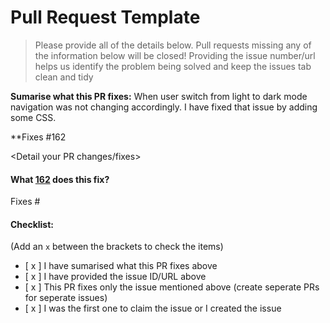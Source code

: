 # Pull Request Template

> Please provide all of the details below. Pull requests missing any of the information below will be closed!
> Providing the issue number/url helps us identify the problem being solved and keep the issues tab clean and tidy





**Sumarise what this PR fixes:** When user switch from light to dark mode navigation was not changing accordingly. I
have fixed that issue by adding some CSS.

**Fixes #162


<Detail your PR changes/fixes>


#### **What [162](https://github.com/zero-to-mastery/Keiko-Corp/pull/162) does this fix?**

Fixes #<enter number>

#### Checklist:

(Add an `x` between the brackets to check the items)





- [ x ] I have sumarised what this PR fixes above
- [ x ] I have provided the issue ID/URL above
- [ x ] This PR fixes only the issue mentioned above (create seperate PRs for seperate issues)
- [ x ] I was the first one to claim the issue or I created the issue
